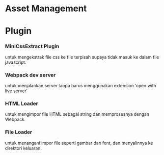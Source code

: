 # Asset Management

# Plugin

### MiniCssExtract Plugin

untuk mengekstrak file css ke file terpisah supaya tidak masuk ke dalam file javascript.

### Webpack dev server

untuk menjalankan server tanpa harus menggunakan extension 'open with live server'

### HTML Loader

untuk mengimpor file HTML sebagai string dan memprosesnya dengan Webpack.

### File Loader

untuk menangani impor file seperti gambar dan font, dan menyalinnya ke direktori keluaran.
